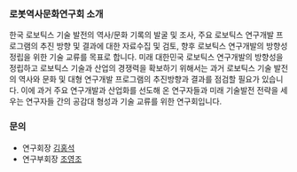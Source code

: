 ### 로봇역사문화연구회 소개
한국 로보틱스 기술 발전의 역사/문화 기록의 발굴 및 조사, 주요 로보틱스 연구개발 프로그램의 추진 방향 및 결과에 대한 자료수집 및 검토, 향후 로보틱스 연구개발의 방향성 정립을 위한 기술 교류를 목표로 합니다. 미래 대한민국 로보틱스 연구개발의 방향성을 정립하고 로보틱스 기술과 산업의 경쟁력을 확보하기 위해서는 과거 로보틱스 기술 발전의 역사와 문화 및 대형 연구개발 프로그램의 추진방향과 결과를 점검할 필요가 있습니다. 이에 과거 주요 연구개발과 산업화를 선도해 온 연구자들과 미래 기술발전 전략을 세우는 연구자들 간의 공감대 형성과 기술 교류를 위한 연구회입니다.

### 문의
* 연구회장 [김홍석](qriocty@gmail.com)
* 연구부회장 [조영조](mailto:yjcho@etri.re.kr)
